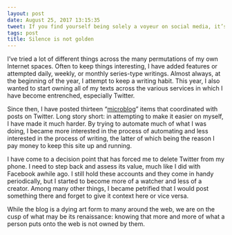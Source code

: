 ```yaml
---
layout: post
date: August 25, 2017 13:15:35
tweet: If you find yourself being solely a voyeur on social media, it’s time to assess its value.
tags: post
title: Silence is not golden
---
```


I’ve tried a lot of different things across the many permutations of my own Internet spaces. Often to keep things interesting, I have added features or attempted daily, weekly, or monthly series-type writings. Almost always, at the beginning of the year, I attempt to keep a writing habit. This year, I also wanted to start owning all of my texts across the various services in which I have become entrenched, especially Twitter.

Since then, I have posted thirteen “[microblog][1]” items that coordinated with posts on Twitter. Long story short: in attempting to make it easier on myself, I have made it much harder. By trying to automate much of what I was doing, I became more interested in the process of automating and less interested in the process of writing, the latter of which being the reason I pay money to keep this site up and running.

I have come to a decision point that has forced me to delete Twitter from my phone. I need to step back and assess its value, much like I did with Facebook awhile ago. I still hold these accounts and they come in handy periodically, but I started to become more of a watcher and less of a creator. Among many other things, I became petrified that I would post something there and forget to give it context here or vice versa.

While the blog is a dying art form to many around the web, we are on the cusp of what may be its renaissance: knowing that more and more of what a person puts onto the web is not owned by them.

[1]:	https://engineeredeloquence.com/tagged/microblog
